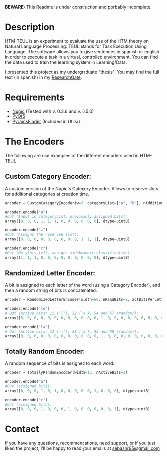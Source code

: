 **BEWARE:** This Readme is under construction and porbably incomplete.

# Description
HTM-TEUL is an experiment to evaluate the use of the HTM theory on Natural 
Language Processing. TEUL stands for Task Execution Using Language. The
software allows you to give sentences in spanish or english in order to
execute a task in a virtual, controlled environment. You can find the data
used to train the learning system in Learning/Data.

I presented this project as my undergraduate "thesis". You may find the full text (in spanish) in my [ResearchGate](https://www.researchgate.net/publication/305114878_Desarrollo_de_un_modelo_HTM_para_la_ejecucion_de_tareas_utilizando_el_lenguaje_natural?ev=prf_pub).

# Requirements
* [Nupic](https://github.com/numenta/nupic) (Tested with v. 0.3.6 and v. 0.5.0)
* [PyQt5](https://www.riverbankcomputing.com/software/pyqt/download5)
* [PyramsFinder](https://github.com/larvasapiens/PyramsFinder) (Included in Utils/)

# The Encoders

The following are use examples of the different encoders used in HTM-TEUL

## Custom Category Encoder:

A custom version of the Nupic's Category Encoder. Allows to reserve slots for additional categories at creation time.

```python
encoder = CustomCategoryEncoder(w=3, categoryList=["a", "b"], nAdditionalCategorySlots=1, forced=True)

encoder.encode("a")
#Out (Input in categoryList, previously assigned bits): 
array([0, 0, 0, 1, 1, 1, 0, 0, 0, 0, 0, 0], dtype=uint8)

encoder.encode("z")
#Out (Assigns the reserved slot):
array([0, 0, 0, 0, 0, 0, 0, 0, 0, 1, 1, 1], dtype=uint8)

encoder.encode("c")
#Out (No slots left, assigns <<Unknown>> classification):
array([1, 1, 1, 0, 0, 0, 0, 0, 0, 0, 0, 0], dtype=uint8)
```

## Randomized Letter Encoder:

A bit is assigned to each letter of the word (using a Category Encoder), and then a random string of bits is concatenated.

```python
encoder = RandomizedLetterEncoder(width=60, nRandBits=2, actBitsPerLetter=1)

encoder.encode('le')
# Out (Active bits: 12 ('l'), 32 ('e'), 54 and 57 (random)): 
array([0, 0, 0, 0, 0, 0, 0, 0, 0, 0, 0, 0, 1, 0, 0, 0, 0, 0, 0, 0, 0, 0, 0, 0, 0, 0, 0, 0, 0, 0, 0, 0, 1, 0, 0, 0, 0, 0, 0, 0, 0, 0, 0, 0, 0, 0, 0, 0, 0, 0, 0, 0, 0, 0, 1, 0, 0, 1, 0, 0], dtype=uint8)

encoder.encode('la')
# Out (Active bits: 12 ('l'), 28 ('a'), 55 and 58 (random)): 
array([0, 0, 0, 0, 0, 0, 0, 0, 0, 0, 0, 0, 1, 0, 0, 0, 0, 0, 0, 0, 0, 0, 0, 0, 0, 0, 0, 0, 1, 0, 0, 0, 0, 0, 0, 0, 0, 0, 0, 0, 0, 0, 0, 0, 0, 0, 0, 0, 0, 0, 0, 0, 0, 0, 0, 1, 0, 0, 1, 0], dtype=uint8)
```

## Totally Random Encoder:

A random sequence of bits is assigned to each word.

```python
encoder = TotallyRandomEncoder(width=15, nActiveBits=3)

encoder.encode("a")
#Out (assigned bits): 
array([0, 0, 0, 1, 0, 1, 0, 0, 0, 0, 0, 1, 0, 0, 0], dtype=uint8)

encoder.encode("r")
#Out (assigned bits): 
array([0, 0, 0, 1, 0, 0, 0, 1, 0, 0, 0, 0, 0, 0, 1], dtype=uint8)
```

# Contact
If you have any questions, recommendations, need support, or if you just liked the project, 
I'll be happy to read your emails at sebasnr95@gmail.com

